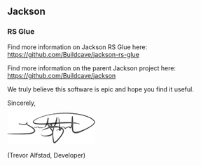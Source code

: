 ## Jackson
### RS Glue

Find more information on Jackson RS Glue here:
https://github.com/Buildcave/jackson-rs-glue

Find more information on the parent Jackson project here:
https://github.com/Buildcave/jackson

We truly believe this software is epic and hope you find it useful.

Sincerely,

<img alt="Trevor Alfstad Signature" class="signature" src=images/team/signatures/trevoralfstad.png />

(Trevor Alfstad, Developer)
